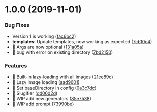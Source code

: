 # 1.0.0 (2019-11-01)


### Bug Fixes

* Version 1 is working ([fac6bc2](https://github.com/seanWLawrence/hendrix/commit/fac6bc239d3a3044d71e699ee66f4269e9bad746))
* **templates:** Update templates, now working as expected ([7cb10c4](https://github.com/seanWLawrence/hendrix/commit/7cb10c4abdfb4123f30d6e6ed4337e653f77b5e9))
* 🐛 Args are now optional ([131a05a](https://github.com/seanWLawrence/hendrix/commit/131a05a1a609fcd47fcf46dba7a52596425ec1c1))
* 🐛 bug with error on existing directory ([7bd2150](https://github.com/seanWLawrence/hendrix/commit/7bd21509415ca3d9cd5cf63ebf6a2d94036d2f84))


### Features

* 🎸 Built-in lazy-loading with all images ([21ee89c](https://github.com/seanWLawrence/hendrix/commit/21ee89c9cb7638526f3b55d26fe551fdfd736472))
* 🎸 Lazy image loading ([aad9601](https://github.com/seanWLawrence/hendrix/commit/aad9601ce73a45ace5a8c206ec39d0fab29e48dc))
* 🎸 Set baseDirectory in config ([0a3c7dc](https://github.com/seanWLawrence/hendrix/commit/0a3c7dc751ec43ba30294a166a3bec4ed15a45a6))
* 🎸 Slugifier ([dd06d2d](https://github.com/seanWLawrence/hendrix/commit/dd06d2d526c7ff3f655b5b542ace6f32c59269b2))
* 🎸 WIP add new generators ([85e7538](https://github.com/seanWLawrence/hendrix/commit/85e7538abac0791834ac13a208d7d9f9a728c4b1))
* 🎸 WIP add prompt ([73990be](https://github.com/seanWLawrence/hendrix/commit/73990be158324e486b3e533ddd2b4d470f2b9c6a))
